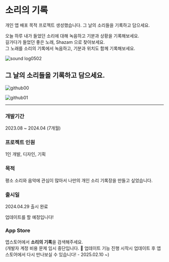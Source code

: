 # 소리의 기록 
개인 앱 배포 목적 프로젝트 생성했습니다.
그 날의 소리들을 기록하고 담으세요.

오늘 하루 내가 들었던 소리에 대해 녹음하고 기분과 상황을 기록해보세요.<br>
길가다가 들었던 좋은 노래, Shazam 으로 찾아보세요. <br>
그 노래를 소리의 기록에서 녹음하고, 기분과 위치도 함께 기록해보세요. 


![sound log0502](https://github.com/cestbonciel/SoundLog/assets/46340978/b730fe34-980f-4bf5-b7a4-da4027e57bfd)

## 그 날의 소리들을 기록하고 담으세요.
![github00](https://github.com/cestbonciel/SoundLog/assets/46340978/aec0b49e-eaca-4920-a1ad-336c3b127081)

![github01](https://github.com/cestbonciel/SoundLog/assets/46340978/b6c5b229-1176-49fe-a357-2782e2de391c)

---

### 개발기간
2023.08 ~ 2024.04 (7개월)
### 프로젝트 인원
1인 개발, 디자인, 기획

### 목적
평소 소리와 음악에 관심이 많아서 나만의 개인 소리 기록장을 만들고 싶었습니다. 

### 출시일
2024.04.29 출시 완료 

업데이트를 할 예정입니다! 

### App Store
앱스토어에서 **소리의 기록**을 검색해주세요. <br>
(개발자 계정 비용 문제 임시 중단입니다. 🥲 업데이트 기능 진행 시작시 업데이트 후 앱스토어에서 다시 만나보실 수 있습니다!  - 2025.02.10 ~)
